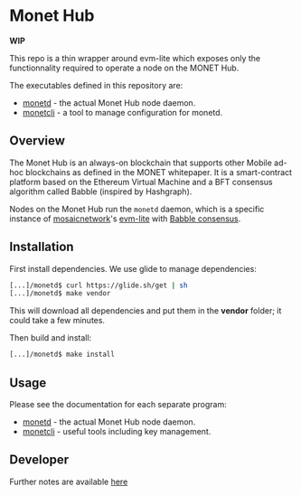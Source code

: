 # Monet Hub

**WIP**

This repo is a thin wrapper around evm-lite which exposes only the 
functionnality required to operate a node on the MONET Hub. 

The executables defined in this repository are: 

- [monetd](docs/monetd.md) - the actual Monet Hub node daemon.
- [monetcli](docs/monetcli.md) - a tool to manage configuration for monetd. 

## Overview

The Monet Hub is an always-on blockchain that supports other Mobile ad-hoc 
blockchains as defined in the MONET whitepaper. It is a smart-contract platform
based on the Ethereum Virtual Machine and a BFT consensus algorithm called
Babble (inspired by Hashgraph).

Nodes on the Monet Hub run the `monetd` daemon, which is a specific instance of 
[mosaicnetwork](https://mosaicnetworks.io)'s 
[evm-lite](https://github.com/mosaicnetworks/evm-lite)  with 
[Babble consensus](https://github.com/mosaicnetworks/babble).

## Installation

First install dependencies. We use glide to manage dependencies:

```bash
[...]/monetd$ curl https://glide.sh/get | sh
[...]/monetd$ make vendor
```

This will download all dependencies and put them in the **vendor** folder; it
could take a few minutes.

Then build and install:

```bash
[...]/monetd$ make install
```

## Usage

Please see the documentation for each separate program:

- [monetd](docs/monetd.md) - the actual Monet Hub node daemon.
- [monetcli](docs/monetcli.md) - useful tools including key management. 

## Developer

Further notes are available [here](docs/developer.md) 